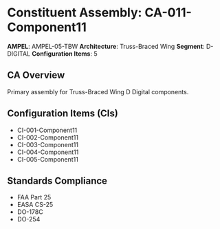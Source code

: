 # Constituent Assembly: CA-011-Component11

**AMPEL**: AMPEL-05-TBW
**Architecture**: Truss-Braced Wing
**Segment**: D-DIGITAL
**Configuration Items**: 5

## CA Overview
Primary assembly for Truss-Braced Wing D Digital components.

## Configuration Items (CIs)
- CI-001-Component11
- CI-002-Component11
- CI-003-Component11
- CI-004-Component11
- CI-005-Component11

## Standards Compliance
- FAA Part 25
- EASA CS-25
- DO-178C
- DO-254
